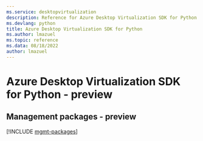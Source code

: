 ```yaml
---
ms.service: desktopvirtualization
description: Reference for Azure Desktop Virtualization SDK for Python
ms.devlang: python
title: Azure Desktop Virtualization SDK for Python
ms.author: lmazuel
ms.topic: reference
ms.data: 08/18/2022
author: lmazuel
---
```

# Azure Desktop Virtualization SDK for Python - preview

## Management packages - preview
[!INCLUDE [mgmt-packages](desktop-virtualization-mgmt-index.md)]
